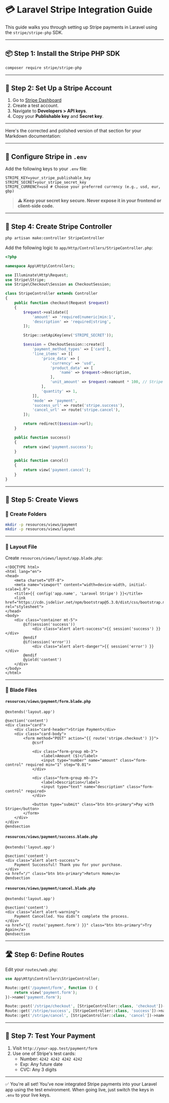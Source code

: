 # 💳 Laravel Stripe Integration Guide

This guide walks you through setting up Stripe payments in Laravel using the `stripe/stripe-php` SDK.

---

## 📦 Step 1: Install the Stripe PHP SDK

```bash
composer require stripe/stripe-php
```

---

## 🧪 Step 2: Set Up a Stripe Account

1. Go to [Stripe Dashboard](https://dashboard.stripe.com/register)
2. Create a test account.
3. Navigate to **Developers > API keys**.
4. Copy your **Publishable key** and **Secret key**.

---

Here's the corrected and polished version of that section for your Markdown documentation:

---

## 🔐 Configure Stripe in `.env`

Add the following keys to your `.env` file:

```env
STRIPE_KEY=your_stripe_publishable_key
STRIPE_SECRET=your_stripe_secret_key
STRIPE_CURRENCY=usd # Choose your preferred currency (e.g., usd, eur, gbp)
```

> ⚠️ **Keep your secret key secure. Never expose it in your frontend or client-side code.**

--- 

## 🧾 Step 4: Create Stripe Controller

```bash
php artisan make:controller StripeController
```

Add the following logic to `app/Http/Controllers/StripeController.php`:

```php
<?php

namespace App\Http\Controllers;

use Illuminate\Http\Request;
use Stripe\Stripe;
use Stripe\Checkout\Session as CheckoutSession;

class StripeController extends Controller
{
    public function checkout(Request $request)
    {
        $request->validate([
            'amount' => 'required|numeric|min:1',
            'description' => 'required|string',
        ]);

        Stripe::setApiKey(env('STRIPE_SECRET'));

        $session = CheckoutSession::create([
            'payment_method_types' => ['card'],
            'line_items' => [[
                'price_data' => [
                    'currency' => 'usd',
                    'product_data' => [
                        'name' => $request->description,
                    ],
                    'unit_amount' => $request->amount * 100, // Stripe accepts cents
                ],
                'quantity' => 1,
            ]],
            'mode' => 'payment',
            'success_url' => route('stripe.success'),
            'cancel_url' => route('stripe.cancel'),
        ]);

        return redirect($session->url);
    }

    public function success()
    {
        return view('payment.success');
    }

    public function cancel()
    {
        return view('payment.cancel');
    }
}
```

---

## 🧩 Step 5: Create Views

### 📂 Create Folders

```bash
mkdir -p resources/views/payment
mkdir -p resources/views/layout
```

---

### 📄 Layout File

Create `resources/views/layout/app.blade.php`:

```blade
<!DOCTYPE html>
<html lang="en">
<head>
    <meta charset="UTF-8">
    <meta name="viewport" content="width=device-width, initial-scale=1.0">
    <title>{{ config('app.name', 'Laravel Stripe') }}</title>
    <link href="https://cdn.jsdelivr.net/npm/bootstrap@5.3.0/dist/css/bootstrap.min.css" rel="stylesheet">
</head>
<body>
    <div class="container mt-5">
        @if(session('success'))
            <div class="alert alert-success">{{ session('success') }}</div>
        @endif
        @if(session('error'))
            <div class="alert alert-danger">{{ session('error') }}</div>
        @endif
        @yield('content')
    </div>
</body>
</html>
```

---

### 📑 Blade Files

#### `resources/views/payment/form.blade.php`

```blade
@extends('layout.app')

@section('content')
<div class="card">
    <div class="card-header">Stripe Payment</div>
    <div class="card-body">
        <form method="POST" action="{{ route('stripe.checkout') }}">
            @csrf

            <div class="form-group mb-3">
                <label>Amount ($)</label>
                <input type="number" name="amount" class="form-control" required min="1" step="0.01">
            </div>

            <div class="form-group mb-3">
                <label>Description</label>
                <input type="text" name="description" class="form-control" required>
            </div>

            <button type="submit" class="btn btn-primary">Pay with Stripe</button>
        </form>
    </div>
</div>
@endsection
```

#### `resources/views/payment/success.blade.php`

```blade
@extends('layout.app')

@section('content')
<div class="alert alert-success">
    Payment Successful! Thank you for your purchase.
</div>
<a href="/" class="btn btn-primary">Return Home</a>
@endsection
```

#### `resources/views/payment/cancel.blade.php`

```blade
@extends('layout.app')

@section('content')
<div class="alert alert-warning">
    Payment Cancelled. You didn’t complete the process.
</div>
<a href="{{ route('payment.form') }}" class="btn btn-primary">Try Again</a>
@endsection
```

---

## 🛣️ Step 6: Define Routes

Edit your `routes/web.php`:

```php
use App\Http\Controllers\StripeController;

Route::get('/payment/form', function () {
    return view('payment.form');
})->name('payment.form');

Route::post('/stripe/checkout', [StripeController::class, 'checkout'])->name('stripe.checkout');
Route::get('/stripe/success', [StripeController::class, 'success'])->name('stripe.success');
Route::get('/stripe/cancel', [StripeController::class, 'cancel'])->name('stripe.cancel');
```

---

## 🧪 Step 7: Test Your Payment

1. Visit `http://your-app.test/payment/form`
2. Use one of Stripe's test cards:
   - Number: `4242 4242 4242 4242`
   - Exp: Any future date
   - CVC: Any 3 digits

---

✅ You're all set! You’ve now integrated Stripe payments into your Laravel app using the test environment. When going live, just switch the keys in `.env` to your live keys.